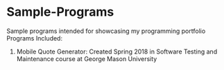 # Sample-Programs
Sample programs intended for showcasing my programming portfolio
Programs Included:
1. Mobile Quote Generator: Created Spring 2018 in Software Testing and Maintenance course at George Mason University
